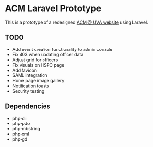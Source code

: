 # ACM Laravel Prototype

This is a prototype of a redesigned [ACM @ UVA website](https://acm.cs.virginia.edu) using Laravel.

## TODO

* Add event creation functionality to admin console
* Fix 403 when updating officer data
* Adjust grid for officers
* Fix visuals on HSPC page
* Add favicon
* SAML integration
* Home page image gallery
* Notification toasts
* Security testing

## Dependencies

* php-cli
* php-pdo
* php-mbstring
* php-xml
* php-gd

